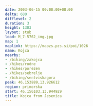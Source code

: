 ```yaml
---
date: 2003-06-15 00:00:00+00:00
delta: 600
difflevel: 2
duration: 3
height: 1303
layout: stub
lead: M_7-5762_img.jpg
map: 1
maplink: https://mapzs.pzs.si/poi/1026
name: Kojca
nearby:
- /biking/zakojca
- /hikes/rodne
- /hikes/porezen
- /hikes/sebrelje
- /biking/sentviskagora
peak: 46.153889,13.926612
region: primorska
start: 46.156103,13.944929
title: Kojca from Jesenica
---
```

